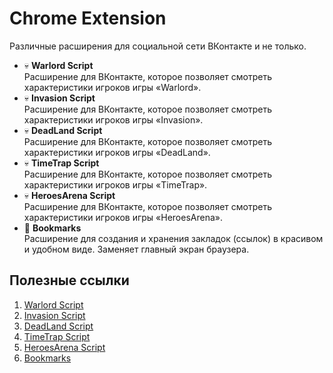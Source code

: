 # Chrome Extension
Различные расширения для социальной сети ВКонтакте и не только.

- :skull: **Warlord Script**  
Расширение для ВКонтакте, которое позволяет смотреть характеристики игроков игры «Warlord».
- :skull: **Invasion Script**  
Расширение для ВКонтакте, которое позволяет смотреть характеристики игроков игры «Invasion».
- :skull: **DeadLand Script**  
Расширение для ВКонтакте, которое позволяет смотреть характеристики игроков игры «DeadLand».
- :skull: **TimeTrap Script**  
Расширение для ВКонтакте, которое позволяет смотреть характеристики игроков игры «TimeTrap».
- :skull: **HeroesArena Script**  
Расширение для ВКонтакте, которое позволяет смотреть характеристики игроков игры «HeroesArena».
- :bookmark: **Bookmarks**  
Расширение для создания и хранения закладок (ссылок) в красивом и удобном виде. Заменяет главный экран браузера.

## Полезные ссылки
1. [Warlord Script](https://chrome.google.com/webstore/detail/warlord-script/lnohbnecjodgkjkfcfaamadbeiapofoa)
2. [Invasion Script](https://chrome.google.com/webstore/detail/invasion-script/babhdbcgmpkbihdjcpfldnedooaojala)
3. [DeadLand Script](https://chrome.google.com/webstore/detail/deadland-script/nfpijfchkkommchpnljlpabngkcmogom)
4. [TimeTrap Script](https://chrome.google.com/webstore/detail/timetrap-script/kiidpdifmhnobdpodmkcmonhokmplldj)
5. [HeroesArena Script](https://chrome.google.com/webstore/detail/heroesarena-script/kdgdhfahfeacfebajodpkkijopmobpkn)
6. [Bookmarks](https://chrome.google.com/webstore/detail/*)